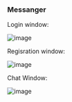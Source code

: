 ### Messanger

Login window:


![image](https://github.com/vsdifficult/Messagenr/assets/82816845/7a7b15e5-54e0-48bc-8da1-4512441be796)


Regisration window:


![image](https://github.com/vsdifficult/Messagenr/assets/82816845/9e57cf83-5174-4d54-9f5d-7bffd200aa17)


Chat Window:


![image](https://github.com/vsdifficult/Messagenr/assets/82816845/abe9677f-e20b-4c68-900d-11f786c80900)

